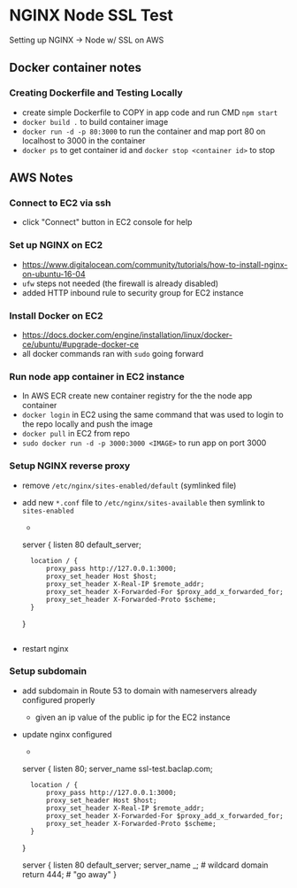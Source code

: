 # NGINX Node SSL Test

Setting up NGINX -> Node w/ SSL on AWS

## Docker container notes

### Creating Dockerfile and Testing Locally
- create simple Dockerfile to COPY in app code and run CMD `npm start`
- `docker build .` to build container image
- `docker run -d -p 80:3000` to run the container and map port 80 on localhost to 3000 in the container
- `docker ps` to get container id and `docker stop <container id>` to stop

## AWS Notes

### Connect to EC2 via ssh
- click "Connect" button in EC2 console for help

### Set up NGINX on EC2
- https://www.digitalocean.com/community/tutorials/how-to-install-nginx-on-ubuntu-16-04
- `ufw` steps not needed (the firewall is already disabled)
- added HTTP inbound rule to security group for EC2 instance

### Install Docker on EC2
- https://docs.docker.com/engine/installation/linux/docker-ce/ubuntu/#upgrade-docker-ce
- all docker commands ran with `sudo` going forward

### Run node app container in EC2 instance
- In AWS ECR create new container registry for the the node app container
- `docker login` in EC2 using the same command that was used to login to the repo locally and push the image
- `docker pull` in EC2 from repo
- `sudo docker run -d -p 3000:3000 <IMAGE>` to run app on port 3000

### Setup NGINX reverse proxy
- remove `/etc/nginx/sites-enabled/default` (symlinked file)
- add new `*.conf` file to `/etc/nginx/sites-available` then symlink to `sites-enabled`
    - ```
    server {
        listen 80 default_server;

        location / {
            proxy_pass http://127.0.0.1:3000;
            proxy_set_header Host $host;
            proxy_set_header X-Real-IP $remote_addr;
            proxy_set_header X-Forwarded-For $proxy_add_x_forwarded_for;
            proxy_set_header X-Forwarded-Proto $scheme;
        }
    }
    ```
- restart nginx

### Setup subdomain
- add subdomain in Route 53 to domain with nameservers already configured properly
    - given an ip value of the public ip for the EC2 instance
- update nginx configured
    - ```
    server {
        listen 80;
        server_name ssl-test.baclap.com;

        location / {
            proxy_pass http://127.0.0.1:3000;
            proxy_set_header Host $host;
            proxy_set_header X-Real-IP $remote_addr;
            proxy_set_header X-Forwarded-For $proxy_add_x_forwarded_for;
            proxy_set_header X-Forwarded-Proto $scheme;
        }
    }

    server {
        listen 80 default_server;
        server_name _; # wildcard domain
        return 444; # "go away"
    }
    ```
